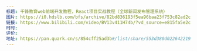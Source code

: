 ```yaml
---
标题: 千锋教育web前端开发教程，React项目实战教程（全球新闻发布管理系统）
图片: https://i0.hdslb.com/bfs/archive/82bd836193f5ea96baa23f753c82ad2cffe2a3e9.jpg@518w_290h_1c_!web-video-share-cover.avif
链接: https://www.bilibili.com/video/BV13v411H74b/?vd_source=e815fa5e2c428a98163e9d19be40ec58
时时: 
评价: 
地址: https://pan.quark.cn/s/854cff25ad3b#/list/share/553d380d02264221953fd7e5c4849ee7-%E3%80%90%E5%8D%83%E5%B3%B0%E6%95%99%E8%82%B2%E3%80%91React%E9%A1%B9%E7%9B%AE%E5%85%A8%E7%90%83%E6%96%B0%E9%97%BB%E5%8F%91%E5%B8%83%E7%AE%A1%E7%90%86%E7%B3%BB%E7%BB%9F%20*101%20%E5%B8%A6%E6%BA%90%E7%A0%81%E8%AF%BE%E4%BB%B6
---
```


